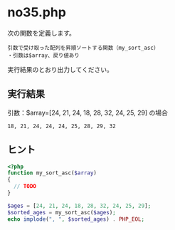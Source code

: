 # no35.php

次の関数を定義します。

```
引数で受け取った配列を昇順ソートする関数（my_sort_asc）
・引数は$array、戻り値あり
```

実行結果のとおり出力してください。

## 実行結果

引数：$array=[24, 21, 24, 18, 28, 32, 24, 25, 29] の場合

```
18, 21, 24, 24, 24, 25, 28, 29, 32
```

## ヒント

```php
<?php
function my_sort_asc($array)
{
  // TODO
}

$ages = [24, 21, 24, 18, 28, 32, 24, 25, 29];
$sorted_ages = my_sort_asc($ages);
echo implode(", ", $sorted_ages) . PHP_EOL;
```


